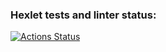 ### Hexlet tests and linter status:
[![Actions Status](https://github.com/AnnRST/php-project-45/actions/workflows/hexlet-check.yml/badge.svg)](https://github.com/AnnRST/php-project-45/actions)